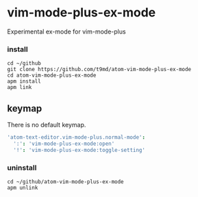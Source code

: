 # vim-mode-plus-ex-mode

Experimental ex-mode for vim-mode-plus

### install

```
cd ~/github
git clone https://github.com/t9md/atom-vim-mode-plus-ex-mode
cd atom-vim-mode-plus-ex-mode
apm install
apm link
```

## keymap

There is no default keymap.

```coffeescript
'atom-text-editor.vim-mode-plus.normal-mode':
  ':': 'vim-mode-plus-ex-mode:open'
  '!': 'vim-mode-plus-ex-mode:toggle-setting'
```

### uninstall

```
cd ~/github/atom-vim-mode-plus-ex-mode
apm unlink
```
